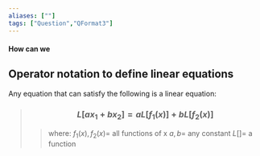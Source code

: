 ```yaml
---
aliases: [""]
tags: ["Question","QFormat3"]
---
```


#### How can we
## Operator notation to define linear equations

Any equation that can satisfy the following is a linear equation:

> ### $$ L[ax_1 + bx_2] = aL[f_1(x)] + bL[f_2(x)] $$ 
>> where:
>> $f_1(x),f_2(x)=$ all functions of x 
>> $a,b=$ any constant
>> $L[]=$ a function

